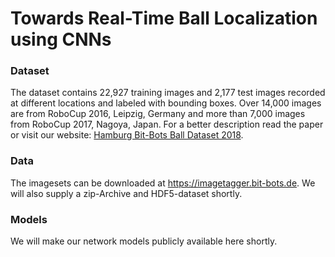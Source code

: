 # Towards Real-Time Ball Localization using CNNs

### Dataset

The dataset contains 22,927 training images and 2,177 test images recorded at different locations and labeled with bounding boxes. Over 14,000 images are from RoboCup 2016, Leipzig, Germany and more than 7,000 images from RoboCup 2017, Nagoya, Japan. For a better description read the paper or visit our website: [Hamburg Bit-Bots Ball Dataset 2018](https://robocup.informatik.uni-hamburg.de/en/documents/bit-bots-ball-dataset-2018/).

### Data

The imagesets can be downloaded at https://imagetagger.bit-bots.de. We will also supply a zip-Archive and HDF5-dataset shortly.

### Models

We will make our network models publicly available here shortly.
